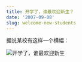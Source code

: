 ```yaml
---
title: 开学了，谁最欢迎新生？
date: '2007-09-08'
slug: welcome-new-students
---
```


据说某校有这样一个横幅：

![开学了，谁最欢迎新生](https://db.yihui.name/imgur/y4owt.jpg)

